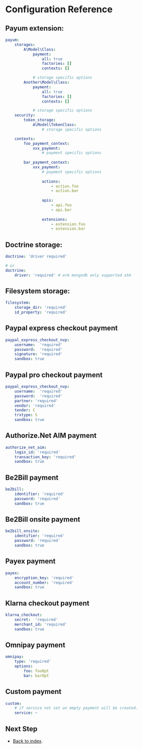 # Configuration Reference

## Payum extension:

```yaml
payum:
    storages:
        A\Model\Class:
            payment:
                all: true 
                factories: []
                contexts: []

            # storage specific options
        Another\Model\Class:
            payment:
                all: true 
                factories: []
                contexts: []

            # storage specific options
    security:
        token_storage:
            A\Model\TokenClass:
                # storage specific options

    contexts:
        foo_payment_context:
            xxx_payment:
                # payment specific options
                
        bar_payment_context:
            xxx_payment:
                # payment specific options
                
                actions:
                    - action.foo
                    - action.bar
                   
                apis:
                    - api.foo
                    - api.bar
                
                extensions:
                    - extension.foo
                    - extension.bar
```

## Doctrine storage:

```yaml
doctrine: 'driver required'

# or 
doctrine:
    driver: 'required' # orm mongodb only supported atm
```

## Filesystem storage:

```yaml
filesystem:
    storage_dir: 'required'
    id_property: 'required'
```

## Paypal express checkout payment

```yaml
paypal_express_checkout_nvp:
    username:  'required'
    password:  'required'
    signature: 'required'
    sandbox: true
```

## Paypal pro checkout payment

```yaml
paypal_express_checkout_nvp:
    username:  'required'
    password:  'required'
    partner: 'required'
    vendor: 'required'
    tender: C
    trxtype: S
    sandbox: true
```

## Authorize.Net AIM payment

```yaml
authorize_net_aim:
    login_id: 'required'
    transaction_key: 'required'
    sandbox: true
```

## Be2Bill payment

```yml
be2bill:
    identifier: 'required'
    password: 'required'
    sandbox: true
```

## Be2Bill onsite payment

```yml
be2bill_onsite:
    identifier: 'required'
    password: 'required'
    sandbox: true
```

## Payex payment

```yml
payex:
    encryption_key: 'required'
    account_number: 'required'
    sandbox: true
```

## Klarna checkout payment

```yml
klarna_checkout:
    secret:  'required'
    merchant_id: 'required'
    sandbox: true
```

## Omnipay payment

```yml
omnipay:
    type: 'required'
    options:
        foo: fooOpt
        bar: barOpt
```

## Custom payment

```yaml
custom:
    # if service not set an empty payment will be created.
    service: ~ 
```

## Next Step

* [Back to index](index.md).